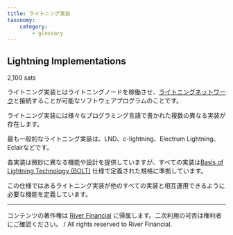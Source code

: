 ```yaml
---
title: ライトニング実装
taxonomy:
    category:
        - glossary
---
```


## Lightning Implementations
2,100 sats

ライトニング実装とはライトニングノードを稼働させ、[ライトニングネットワーク](http://lostinbitcoin.jp.testrs.jp/staging/glossary/lightning_network/)と接続することが可能なソフトウェアプログラムのことです。

ライトニング実装には様々なプログラミング言語で書かれた複数の異なる実装が存在します。

最も一般的なライトニング実装は、LND、c-lightning、Electrum Lightning、Eclairなどです。

各実装は微妙に異なる機能や設計を提供していますが、すべての実装は[Basis of Lightning Technology (BOLT)](http://lostinbitcoin.jp.testrs.jp/staging/glossary/bolt/) 仕様で定義された規格に準拠しています。

この仕様ではあるライトニング実装が他のすべての実装と相互運用できるように必要な機能を定義しています。

---
コンテンツの著作権は [River Financial](https://river.com/) に帰属します。二次利用の可否は権利者にご確認ください。 / All rights reserved to River Financial.
